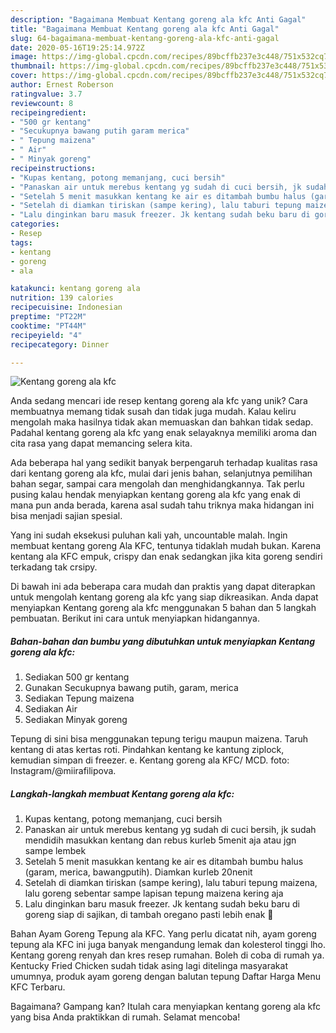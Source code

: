 ```yaml
---
description: "Bagaimana Membuat Kentang goreng ala kfc Anti Gagal"
title: "Bagaimana Membuat Kentang goreng ala kfc Anti Gagal"
slug: 64-bagaimana-membuat-kentang-goreng-ala-kfc-anti-gagal
date: 2020-05-16T19:25:14.972Z
image: https://img-global.cpcdn.com/recipes/89bcffb237e3c448/751x532cq70/kentang-goreng-ala-kfc-foto-resep-utama.jpg
thumbnail: https://img-global.cpcdn.com/recipes/89bcffb237e3c448/751x532cq70/kentang-goreng-ala-kfc-foto-resep-utama.jpg
cover: https://img-global.cpcdn.com/recipes/89bcffb237e3c448/751x532cq70/kentang-goreng-ala-kfc-foto-resep-utama.jpg
author: Ernest Roberson
ratingvalue: 3.7
reviewcount: 8
recipeingredient:
- "500 gr kentang"
- "Secukupnya bawang putih garam merica"
- " Tepung maizena"
- " Air"
- " Minyak goreng"
recipeinstructions:
- "Kupas kentang, potong memanjang, cuci bersih"
- "Panaskan air untuk merebus kentang yg sudah di cuci bersih, jk sudah mendidih masukkan kentang dan rebus kurleb 5menit aja atau jgn sampe lembek"
- "Setelah 5 menit masukkan kentang ke air es ditambah bumbu halus (garam, merica, bawangputih). Diamkan kurleb 20nenit"
- "Setelah di diamkan tiriskan (sampe kering), lalu taburi tepung maizena, lalu goreng sebentar sampe lapisan tepung maizena kering aja"
- "Lalu dinginkan baru masuk freezer. Jk kentang sudah beku baru di goreng siap di sajikan, di tambah oregano pasti lebih enak 🥰"
categories:
- Resep
tags:
- kentang
- goreng
- ala

katakunci: kentang goreng ala 
nutrition: 139 calories
recipecuisine: Indonesian
preptime: "PT22M"
cooktime: "PT44M"
recipeyield: "4"
recipecategory: Dinner

---
```



![Kentang goreng ala kfc](https://img-global.cpcdn.com/recipes/89bcffb237e3c448/751x532cq70/kentang-goreng-ala-kfc-foto-resep-utama.jpg)

Anda sedang mencari ide resep kentang goreng ala kfc yang unik? Cara membuatnya memang tidak susah dan tidak juga mudah. Kalau keliru mengolah maka hasilnya tidak akan memuaskan dan bahkan tidak sedap. Padahal kentang goreng ala kfc yang enak selayaknya memiliki aroma dan cita rasa yang dapat memancing selera kita.

Ada beberapa hal yang sedikit banyak berpengaruh terhadap kualitas rasa dari kentang goreng ala kfc, mulai dari jenis bahan, selanjutnya pemilihan bahan segar, sampai cara mengolah dan menghidangkannya. Tak perlu pusing kalau hendak menyiapkan kentang goreng ala kfc yang enak di mana pun anda berada, karena asal sudah tahu triknya maka hidangan ini bisa menjadi sajian spesial.

Yang ini sudah eksekusi puluhan kali yah, uncountable malah. Ingin membuat kentang goreng Ala KFC, tentunya tidaklah mudah bukan. Karena kentang ala KFC empuk, crispy dan enak sedangkan jika kita goreng sendiri terkadang tak crsipy.


Di bawah ini ada beberapa cara mudah dan praktis yang dapat diterapkan untuk mengolah kentang goreng ala kfc yang siap dikreasikan. Anda dapat menyiapkan Kentang goreng ala kfc menggunakan 5 bahan dan 5 langkah pembuatan. Berikut ini cara untuk menyiapkan hidangannya.

<!--inarticleads1-->

##### Bahan-bahan dan bumbu yang dibutuhkan untuk menyiapkan Kentang goreng ala kfc:

1. Sediakan 500 gr kentang
1. Gunakan Secukupnya bawang putih, garam, merica
1. Sediakan  Tepung maizena
1. Sediakan  Air
1. Sediakan  Minyak goreng


Tepung di sini bisa menggunakan tepung terigu maupun maizena. Taruh kentang di atas kertas roti. Pindahkan kentang ke kantung ziplock, kemudian simpan di freezer. e. Kentang goreng ala KFC/ MCD. foto: Instagram/@miirafilipova. 

<!--inarticleads2-->

##### Langkah-langkah membuat Kentang goreng ala kfc:

1. Kupas kentang, potong memanjang, cuci bersih
1. Panaskan air untuk merebus kentang yg sudah di cuci bersih, jk sudah mendidih masukkan kentang dan rebus kurleb 5menit aja atau jgn sampe lembek
1. Setelah 5 menit masukkan kentang ke air es ditambah bumbu halus (garam, merica, bawangputih). Diamkan kurleb 20nenit
1. Setelah di diamkan tiriskan (sampe kering), lalu taburi tepung maizena, lalu goreng sebentar sampe lapisan tepung maizena kering aja
1. Lalu dinginkan baru masuk freezer. Jk kentang sudah beku baru di goreng siap di sajikan, di tambah oregano pasti lebih enak 🥰


Bahan Ayam Goreng Tepung ala KFC. Yang perlu dicatat nih, ayam goreng tepung ala KFC ini juga banyak mengandung lemak dan kolesterol tinggi lho. Kentang goreng renyah dan kres resep rumahan. Boleh di coba di rumah ya. Kentucky Fried Chicken sudah tidak asing lagi ditelinga masyarakat umumnya, produk ayam goreng dengan balutan tepung Daftar Harga Menu KFC Terbaru. 

Bagaimana? Gampang kan? Itulah cara menyiapkan kentang goreng ala kfc yang bisa Anda praktikkan di rumah. Selamat mencoba!
